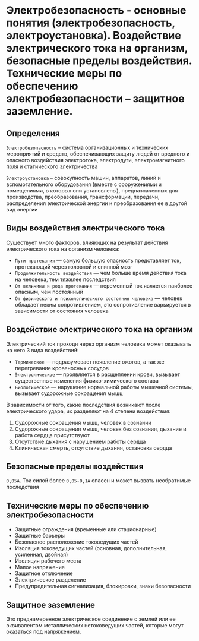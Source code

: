 # Электробезопасность - основные понятия (электробезопасность, электроустановка). Воздействие электрического тока на организм, безопасные пределы воздействия. Технические меры по обеспечению электробезопасности – защитное заземление.

## Определения

`Электробезопасность` – система организационных и технических мероприятий и средств, обеспечивающих защиту людей от вредного и опасного воздействия электротока, электродуги, электромагнитного поля и
статического электричества

`Электроустановка` – совокупность машин, аппаратов, линий и вспомогательного оборудования (вместе с сооружениями и помещениями, в которых они установлены), предназначенных для производства,
преобразования, трансформации, передачи, распределения электрической энергии и преобразования ее в другой вид энергии

## Виды воздействия электрического тока

Существует много факторов, влияющих на результат действия электрического тока на организм человека:

- `Пути протекания` — самую большую опасность представляет ток, протекающий через головной и спинной мозг
- `Продолжительность воздействия` — чем больше время действия тока на человека, тем тяжелее последствия
- `От величины и рода протекания` — переменный ток является наиболее опасным, чем постоянный
- `От физического и психологического состояния человека` — человек обладает неким сопротивлением, это сопротивление варьируется в зависимости от состояния человека

## Воздействие электрического тока на организм

Электрический ток проходя через организм человека может оказывать на него 3 вида воздействий:

- `Термическое` — подразумевает появление ожогов, а так же перегревание кровеносных сосудов
- `Электролическое` — проявляется в расщеплении крови, вызывает существенные изменения физико-химического состава
- `Биологическое` — нарушение нормальной работы мышечной системы, вызывает судорожные сокращения мышц

В зависимости от того, какие последствия возникают после электрического удара, их разделяют на 4 степени воздействия:

1. Судорожные сокращения мышц, человек в сознании
2. Судорожные сокращения мышц, человек без сознания, дыхание и работа сердца присутствуют
3. Отсутствие дыхания с нарушением работы сердца
4. Клиническая смерть, отсутствие дыхания, остановка сердца

## Безопасные пределы воздействия

`0,05А`. Ток силой более `0,05-0,1А` опасен и может вызвать необратимые последствия

## Технические меры по обеспечению электробезопасности

- Защитные ограждения (временные или стационарные)
- Защитные барьеры
- Безопасное расположение токоведущих частей
- Изоляция токоведущих частей (основная, дополнительная, усиленная, двойная)
- Изоляция рабочего места
- Малое напряжение
- Защитное отключение
- Электрическое разделение
- Предупредительная сигнализация, блокировки, знаки безопасности

## Защитное заземление

Это преднамеренное электрическое соединение с землей или ее эквивалентом металлических нетоковедущих частей, которые могут оказаться под напряжением.
